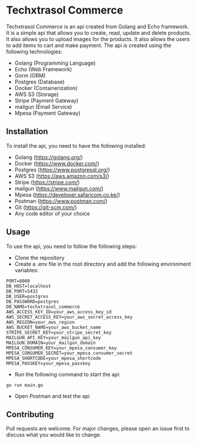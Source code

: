 # Techxtrasol Commerce
Techxtrasol Commerce is an api created from Golang and Echo framework. It is a simple api that allows you to create, read, update and delete products. It also allows you to upload images for the products. It also allows the users to add items to cart and make payment. The api is created using the following technologies:
- Golang (Programming Language) 
- Echo (Web Framework)
- Gorm (ORM) 
- Postgres (Database)
- Docker (Containerization)
- AWS S3 (Storage)
- Stripe (Payment Gateway)
- mailgun (Email Service)
- Mpesa (Payment Gateway)

## Installation
To install the api, you need to have the following installed:
- Golang (https://golang.org/) 
- Docker (https://www.docker.com/)
- Postgres (https://www.postgresql.org/)
- AWS S3 (https://aws.amazon.com/s3/)
- Stripe (https://stripe.com/)
- mailgun (https://www.mailgun.com/)
- Mpesa (https://developer.safaricom.co.ke/)
- Postman (https://www.postman.com/)
- Git (https://git-scm.com/)
- Any code editor of your choice

## Usage
To use the api, you need to follow the following steps:
- Clone the repository
- Create a .env file in the root directory and add the following environment variables:
```
PORT=8080
DB_HOST=localhost
DB_PORT=5432
DB_USER=postgres
DB_PASSWORD=postgres
DB_NAME=techxtrasol_commerce
AWS_ACCESS_KEY_ID=your_aws_access_key_id
AWS_SECRET_ACCESS_KEY=your_aws_secret_access_key
AWS_REGION=your_aws_region
AWS_BUCKET_NAME=your_aws_bucket_name
STRIPE_SECRET_KEY=your_stripe_secret_key
MAILGUN_API_KEY=your_mailgun_api_key
MAILGUN_DOMAIN=your_mailgun_domain
MPESA_CONSUMER_KEY=your_mpesa_consumer_key
MPESA_CONSUMER_SECRET=your_mpesa_consumer_secret
MPESA_SHORTCODE=your_mpesa_shortcode
MPESA_PASSKEY=your_mpesa_passkey
```
- Run the following command to start the api:
```
go run main.go
```
- Open Postman and test the api

## Contributing
Pull requests are welcome. For major changes, please open an issue first to discuss what you would like to change.

